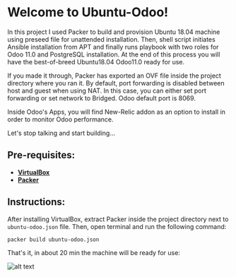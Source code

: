 # Welcome to Ubuntu-Odoo!

In this project I used Packer to build and provision Ubuntu 18.04 machine using preseed file for unattended installation. Then, shell script initiates Ansible installation from APT and finally runs playbook with two roles for Odoo 11.0 and PostgreSQL installation. 
At the end of this process you will have the best-of-breed Ubuntu18.04 Odoo11.0 ready for use.
  
  
  
If you made it through, Packer has exported an OVF file inside the project directory where you ran it.
By default, port forwarding is disabled between host and guest when using NAT. In this case, you can either set port forwarding or set network to Bridged. Odoo default port is 8069. 

Inside Odoo's Apps, you will find New-Relic addon as an option to install in order to monitor Odoo performance.

Let's stop talking and start building...
## Pre-requisites:

* **[VirtualBox](https://www.virtualbox.org/wiki/Downloads)**
* **[Packer](https://www.packer.io/downloads.html)** 
## Instructions:

After installing VirtualBox, extract Packer inside the project directory next to `ubuntu-odoo.json` file. Then, open terminal and run the following command:
```
packer build ubuntu-odoo.json
```
That's it, in about 20 min the machine will be ready for use:

![alt text](https://www.betterbuys.com/wp-content/uploads/2018/07/Odoo_modules.png "Ubuntu-Odoo")
